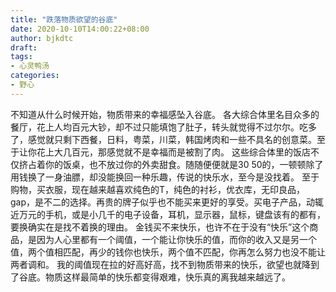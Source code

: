 ```yaml
---
title: "跌落物质欲望的谷底"
date: 2020-10-10T14:00:22+08:00
author: bjkdtc
draft: 
tags:
- 心灵鸭汤
categories:
- 野心
---
```


不知道从什么时候开始，物质带来的幸福感坠入谷底。
各大综合体里名目众多的餐厅，花上人均百元大钞，却不过只能填饱了肚子，转头就觉得不过尔尔。吃多了，感觉就只剩下西餐，日料，粤菜，川菜，韩国烤肉和一些不具名的创意菜。至于让你花上大几百元，那感觉就不是幸福而是被割了肉。
这些综合体里的饭店不仅挤占着你的饭桌，也不放过你的外卖甜食。随随便便就是30 50的，一顿顿除了用钱换了一身油膘，却没能换回一种乐趣，传说的快乐水，至今是没找着。
至于购物，买衣服，现在越来越喜欢纯色的T，纯色的衬衫，优衣库，无印良品，gap，是不二的选择。再贵的牌子似乎也不能买来更好的享受。买电子产品，动辄近万元的手机，或是小几千的电子设备，耳机，显示器，鼠标，键盘该有的都有，要换确实在是找不着换的理由。
金钱买不来快乐，也许不在于没有“快乐”这个商品，是因为人心里都有一个阈值，一个能让你快乐的值，而你的收入又是另一个值，两个值相匹配，再少的钱你也快乐，两个值不匹配，你再怎么努力也没不能让两者调和。
我的阈值现在拉的好高好高，找不到物质带来的快乐，欲望也就降到了谷底。物质这样最简单的快乐都变得艰难，快乐真的离我越来越远了。